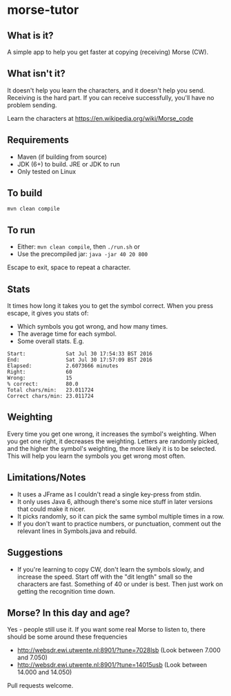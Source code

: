 # morse-tutor

## What is it?
A simple app to help you get faster at copying (receiving) Morse (CW).

## What isn't it?
It doesn't help you learn the characters, and it doesn't help you send.
Receiving is the hard part. If you can receive successfully, you'll have no problem sending.

Learn the characters at https://en.wikipedia.org/wiki/Morse_code

## Requirements
   * Maven (if building from source)
   * JDK (6+) to build. JRE or JDK to run
   * Only tested on Linux

## To build
```mvn clean compile```

## To run
   * Either: ```mvn clean compile```, then ```./run.sh``` or
   * Use the precompiled jar: ```java -jar 40 20 800```

Escape to exit, space to repeat a character.

## Stats
It times how long it takes you to get the symbol correct.
When you press escape, it gives you stats of:
   * Which symbols you got wrong, and how many times.
   * The average time for each symbol.
   * Some overall stats. E.g.
```
Start:             Sat Jul 30 17:54:33 BST 2016
End:               Sat Jul 30 17:57:09 BST 2016
Elapsed:           2.6073666 minutes
Right:             60
Wrong:             15
% correct:         80.0
Total chars/min:   23.011724
Correct chars/min: 23.011724
```

## Weighting
Every time you get one wrong, it increases the symbol's weighting. When you get one right, it decreases the weighting.
Letters are randomly picked, and the higher the symbol's weighting, the more likely it is to be selected.
This will help you learn the symbols you get wrong most often.

## Limitations/Notes
   * It uses a JFrame as I couldn't read a single key-press from stdin.
   * It only uses Java 6, although there's some nice stuff in later versions that could make it nicer.
   * It picks randomly, so it can pick the same symbol multiple times in a row.
   * If you don't want to practice numbers, or punctuation, comment out the relevant lines in Symbols.java and rebuild.

## Suggestions
   * If you're learning to copy CW, don't learn the symbols slowly, and increase the speed. Start off with the "dit length" small so the characters are fast. Something of 40 or under is best. Then just work on getting the recognition time down.

## Morse? In this day and age?
Yes - people still use it.
If you want some real Morse to listen to, there should be some around these frequencies
   * http://websdr.ewi.utwente.nl:8901/?tune=7028lsb (Look between 7.000 and 7.050)
   * http://websdr.ewi.utwente.nl:8901/?tune=14015usb (Look between 14.000 and 14.050)

Pull requests welcome.
